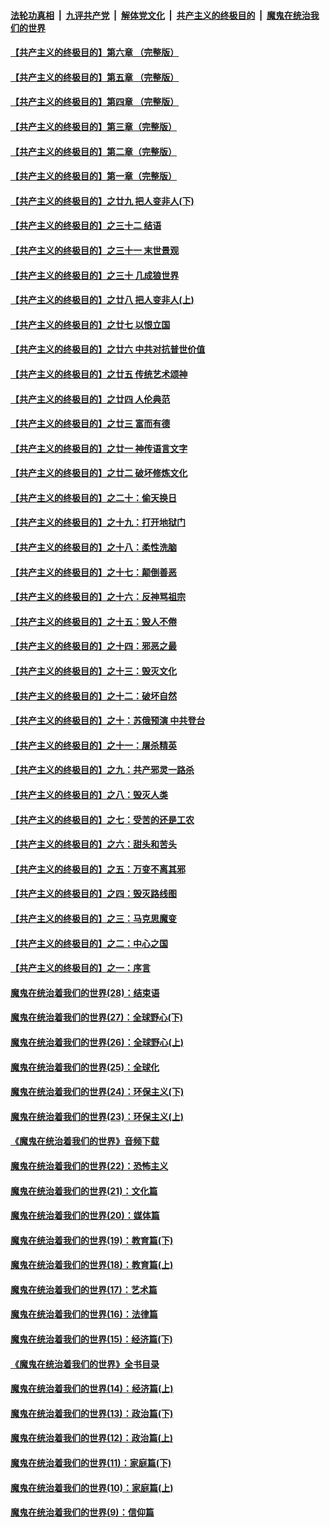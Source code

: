 ####  [法轮功真相](../../../../basic/blob/master/README.md?t=01151113) &nbsp;|&nbsp; [九评共产党](../../../../9ping.md/blob/master/README.md?t=01151113) &nbsp;|&nbsp; [解体党文化](../../../../jtdwh.md/blob/master/README.md?t=01151113)  &nbsp;|&nbsp; [共产主义的终极目的](../../../../gczydzjmd.md/blob/master/README.md?t=01151113) &nbsp;|&nbsp; [魔鬼在统治我们的世界](../../../../mgztzwmdsj.md/blob/master/README.md?t=01151113) 

#### [【共产主义的终极目的】第六章 （完整版）](../pages/nsc422/n11428913.md?t=01151113) 

#### [【共产主义的终极目的】第五章 （完整版）](../pages/nsc422/n11428912.md?t=01151113) 

#### [【共产主义的终极目的】第四章 （完整版）](../pages/nsc422/n11428907.md?t=01151113) 

#### [【共产主义的终极目的】第三章（完整版）](../pages/nsc422/n11428848.md?t=01151113) 

#### [【共产主义的终极目的】第二章（完整版）](../pages/nsc422/n11428831.md?t=01151113) 

#### [【共产主义的终极目的】第一章（完整版）](../pages/nsc422/n11417651.md?t=01151113) 

#### [【共产主义的终极目的】之廿九 把人变非人(下)](../pages/nsc422/n11344140.md?t=01151113) 

#### [【共产主义的终极目的】之三十二 结语](../pages/nsc422/n11360535.md?t=01151113) 

#### [【共产主义的终极目的】之三十一 末世景观](../pages/nsc422/n11351129.md?t=01151113) 

#### [【共产主义的终极目的】之三十 几成狼世界](../pages/nsc422/n11348280.md?t=01151113) 

#### [【共产主义的终极目的】之廿八 把人变非人(上)](../pages/nsc422/n11340492.md?t=01151113) 

#### [【共产主义的终极目的】之廿七 以恨立国](../pages/nsc422/n11336944.md?t=01151113) 

#### [【共产主义的终极目的】之廿六 中共对抗普世价值](../pages/nsc422/n11324785.md?t=01151113) 

#### [【共产主义的终极目的】之廿五 传统艺术颂神](../pages/nsc422/n11296396.md?t=01151113) 

#### [【共产主义的终极目的】之廿四 人伦典范](../pages/nsc422/n11296397.md?t=01151113) 

#### [【共产主义的终极目的】之廿三 富而有德](../pages/nsc422/n11283598.md?t=01151113) 

#### [【共产主义的终极目的】之廿一 神传语言文字](../pages/nsc422/n11263265.md?t=01151113) 

#### [【共产主义的终极目的】之廿二 破坏修炼文化](../pages/nsc422/n11245728.md?t=01151113) 

#### [【共产主义的终极目的】之二十：偷天换日](../pages/nsc422/n11238846.md?t=01151113) 

#### [【共产主义的终极目的】之十九：打开地狱门](../pages/nsc422/n11206376.md?t=01151113) 

#### [【共产主义的终极目的】之十八：柔性洗脑](../pages/nsc422/n11199994.md?t=01151113) 

#### [【共产主义的终极目的】之十七：颠倒善恶](../pages/nsc422/n11179782.md?t=01151113) 

#### [【共产主义的终极目的】之十六：反神骂祖宗](../pages/nsc422/n11166798.md?t=01151113) 

#### [【共产主义的终极目的】之十五：毁人不倦](../pages/nsc422/n11166792.md?t=01151113) 

#### [【共产主义的终极目的】之十四：邪恶之最](../pages/nsc422/n11150249.md?t=01151113) 

#### [【共产主义的终极目的】之十三：毁灭文化](../pages/nsc422/n11135227.md?t=01151113) 

#### [【共产主义的终极目的】之十二：破坏自然](../pages/nsc422/n11135214.md?t=01151113) 

#### [【共产主义的终极目的】之十：苏俄预演 中共登台](../pages/nsc422/n11118424.md?t=01151113) 

#### [【共产主义的终极目的】之十一：屠杀精英](../pages/nsc422/n11118442.md?t=01151113) 

#### [【共产主义的终极目的】之九：共产邪灵一路杀](../pages/nsc422/n11114139.md?t=01151113) 

#### [【共产主义的终极目的】之八：毁灭人类](../pages/nsc422/n11108503.md?t=01151113) 

#### [【共产主义的终极目的】之七：受苦的还是工农](../pages/nsc422/n11101809.md?t=01151113) 

#### [【共产主义的终极目的】之六：甜头和苦头](../pages/nsc422/n11096971.md?t=01151113) 

#### [【共产主义的终极目的】之五：万变不离其邪](../pages/nsc422/n11091285.md?t=01151113) 

#### [【共产主义的终极目的】之四：毁灭路线图](../pages/nsc422/n11086284.md?t=01151113) 

#### [【共产主义的终极目的】之三：马克思魔变](../pages/nsc422/n11061941.md?t=01151113) 

#### [【共产主义的终极目的】之二：中心之国](../pages/nsc422/n11047728.md?t=01151113) 

#### [【共产主义的终极目的】之一：序言](../pages/nsc422/n11086077.md?t=01151113) 

#### [魔鬼在统治着我们的世界(28)：结束语](../pages/nsc422/n10936246.md?t=01151113) 

#### [魔鬼在统治着我们的世界(27)：全球野心(下)](../pages/nsc422/n10928319.md?t=01151113) 

#### [魔鬼在统治着我们的世界(26)：全球野心(上)](../pages/nsc422/n10900318.md?t=01151113) 

#### [魔鬼在统治着我们的世界(25)：全球化](../pages/nsc422/n10788205.md?t=01151113) 

#### [魔鬼在统治着我们的世界(24)：环保主义(下)](../pages/nsc422/n10695307.md?t=01151113) 

#### [魔鬼在统治着我们的世界(23)：环保主义(上)](../pages/nsc422/n10688613.md?t=01151113) 

#### [《魔鬼在统治着我们的世界》音频下载](../pages/nsc422/n10635553.md?t=01151113) 

#### [魔鬼在统治着我们的世界(22)：恐怖主义](../pages/nsc422/n10614727.md?t=01151113) 

#### [魔鬼在统治着我们的世界(21)：文化篇](../pages/nsc422/n10597706.md?t=01151113) 

#### [魔鬼在统治着我们的世界(20)：媒体篇](../pages/nsc422/n10586579.md?t=01151113) 

#### [魔鬼在统治着我们的世界(19)：教育篇(下)](../pages/nsc422/n10564808.md?t=01151113) 

#### [魔鬼在统治着我们的世界(18)：教育篇(上)](../pages/nsc422/n10526970.md?t=01151113) 

#### [魔鬼在统治着我们的世界(17)：艺术篇](../pages/nsc422/n10499093.md?t=01151113) 

#### [魔鬼在统治着我们的世界(16)：法律篇](../pages/nsc422/n10485969.md?t=01151113) 

#### [魔鬼在统治着我们的世界(15)：经济篇(下)](../pages/nsc422/n10469975.md?t=01151113) 

#### [《魔鬼在统治着我们的世界》全书目录](../pages/nsc422/n10464261.md?t=01151113) 

#### [魔鬼在统治着我们的世界(14)：经济篇(上)](../pages/nsc422/n10457370.md?t=01151113) 

#### [魔鬼在统治着我们的世界(13)：政治篇(下)](../pages/nsc422/n10448270.md?t=01151113) 

#### [魔鬼在统治着我们的世界(12)：政治篇(上)](../pages/nsc422/n10444576.md?t=01151113) 

#### [魔鬼在统治着我们的世界(11)：家庭篇(下)](../pages/nsc422/n10440961.md?t=01151113) 

#### [魔鬼在统治着我们的世界(10)：家庭篇(上)](../pages/nsc422/n10435448.md?t=01151113) 

#### [魔鬼在统治着我们的世界(9)：信仰篇](../pages/nsc422/n10432159.md?t=01151113) 

